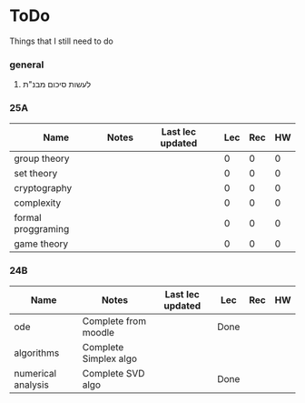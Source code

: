 # ToDo

Things that I still need to do

### general

1. לעשות סיכום מבנ"ת

### 25A

| Name | Notes | Last lec updated | Lec | Rec | HW |
|---|---|---|---|---|---|
| group theory |  |  | 0 | 0 | 0 |
| set theory |  |  | 0 | 0 | 0 |
| cryptography |  |  | 0 | 0 | 0 |
| complexity |  |  | 0 | 0 | 0 |
| formal proggraming |  |  | 0 | 0 | 0 |
| game theory |  |  | 0 | 0 | 0 |

### 24B

| Name                       | Notes                                       | Last lec updated | Lec  | Rec | HW |
| -------------------------- | ------------------------------------------- | ---------------- | ---- | --- | -- |
| ode                        | Complete from moodle                        |                  | Done |     |    |
| algorithms                 | Complete Simplex algo                       |                  |      |     |    |
| numerical analysis         | Complete SVD algo                           |                  | Done |     |    |

